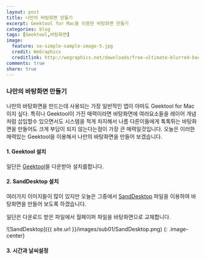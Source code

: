 ```yaml
---
layout: post
title: 나만의 바탕화면 만들기
excerpt: Geektool for Mac을 이용한 바탕화면 만들기
categories: blog
tags: [Geektool,바탕화면]
image:
  feature: so-simple-sample-image-5.jpg
  credit: WeGraphics
  creditlink: http://wegraphics.net/downloads/free-ultimate-blurred-background-pack/
comments: true
share: true
---
```



### 나만의 바탕화면 만들기

나만의 바탕화면을 만드는데 사용되는 가장 일반적인 앱이 아마도 Geektool for Mac 이지 싶다. 특히나 Geektool이 가진 매력이라면 바탕화면에 여러요소들을 레이어 개념처럼 삽입할수 있으면서도 시스템을 적게 차지해서 나름 다른이들에게 톡톡튀는 바탕화면을 만들어도 크게 부담이 되지 않는다는점이 가장 큰 매력일것입니다. 오늘은 이러한 매력있는 Geektool을 이용해서 나만의 바탕화면을 만들어 보겠습니다.

#### 1. Geektool 설치

일단은 [Geektool](http://projects.tynsoe.org/en/geektool/)을 다운받아 설치를합니다.

#### 2. SandDesktop 설치

여러가지 이미지들이 많이 있지만 오늘은 그중에서 [SandDesktop](http://www.containerstore.com/s/shelving/qbo-modular-steel-cube-system/best-selling-qbo-solutions/galvanized-qbo-steel-cube-desk-with-sand-desk-top/123d?productId=10000290) 파일을 이용하여 바탕화면을 만들어 보도록 하겠습니다.

일단은 다운로드 받은 파일에서 월페이퍼 파일을 바탕화면으로 교체합니다.

![SandDesktop]({{ site.url }}/images/sub01/SandDesktop.png)
{: .image-center}

#### 3. 시간과 날씨설정


